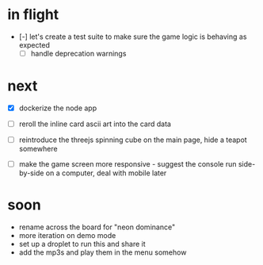 # in flight
* [-] let's create a test suite to make sure the game logic is behaving as expected
  * [ ] handle deprecation warnings

# next 
* [x] dockerize the node app
* [ ] reroll the inline card ascii art into the card data
* [ ] reintroduce the threejs spinning cube on the main page, hide a teapot somewhere
* [ ] make the game screen more responsive - suggest the console run side-by-side on a computer, deal with mobile later


# soon
* rename across the board for "neon dominance"
* more iteration on demo mode
* set up a droplet to run this and share it
* add the mp3s and play them in the menu somehow